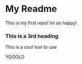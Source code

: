 # My Readme

This is my first repo!
Im so happy!

### This is a 3rd heading
This is a cool tool to use 

YOOOLO

